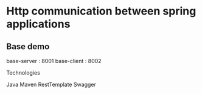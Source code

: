 # Http communication between spring applications 
## Base demo 


base-server : 8001
base-client : 8002

Technologies

Java
Maven
RestTemplate
Swagger


